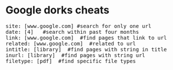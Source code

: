Google dorks cheats
===================

<pre>
site: [www.google.com] #search for only one url
date: [4]   #search within past four months
link: [www.google.com]  #find pages that link to url
related: [www.google.com]  #related to url
intitle: [library]  #find pages with string in title
inurl: [library]  #find pages with string url
filetype: [pdf]  #find specific file types
</pre>
